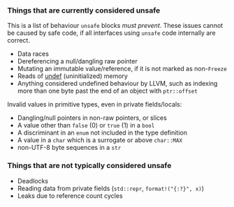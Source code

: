 ### Things that are currently considered unsafe

This is a list of behaviour `unsafe` blocks *must prevent*. These issues cannot be caused by safe code, if all interfaces using `unsafe` code internally are correct.

* Data races
* Dereferencing a null/dangling raw pointer
* Mutating an immutable value/reference, if it is not marked as non-`Freeze`
* Reads of [undef](http://llvm.org/docs/LangRef.html#undefined-values) (uninitialized) memory
* Anything considered undefined behaviour by LLVM, such as indexing more than one byte past the end of an object with `ptr::offset`

Invalid values in primitive types, even in private fields/locals:

* Dangling/null pointers in non-raw pointers, or slices
* A value other than `false` (0) or `true` (1) in a `bool`
* A discriminant in an `enum` not included in the type definition
* A value in a `char` which is a surrogate or above `char::MAX`
* non-UTF-8 byte sequences in a `str`

### Things that are not typically considered unsafe

* Deadlocks
* Reading data from private fields (`std::repr`, `format!("{:?}", x)`)
* Leaks due to reference count cycles